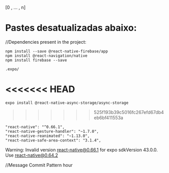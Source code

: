 [0 , ... , n]




# Pastes desatualizadas abaixo:



//Dependencies present in the project:

    npm install --save @react-native-firebase/app
    npm install @react-navigation/native
    npm install firebase --save

    .expo/
<<<<<<< HEAD
=======
    expo install @react-native-async-storage/async-storage
>>>>>>> 525f193b39c5016fc267efd67db4eb6bf411553a
    
    "react-native": "^0.66.1",
    "react-native-gesture-handler": "~1.7.0",
    "react-native-reanimated": "~1.13.0",
    "react-native-safe-area-context": "3.1.4",


Warning: Invalid version react-native@0.66.1 for expo sdkVersion 43.0.0. Use react-native@0.64.2

//Message Commit Pattern
hour
